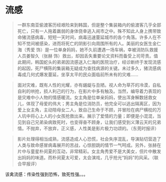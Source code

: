 # 流感
> 一群东南亚偷渡客历经艰险来到韩国，但是整个集装箱内的偷渡客几乎全部死亡，只有一人拖着羸弱的身体侥幸逃入闹市之中。殊不知此人身上携带致命猪流感病毒，短短一天时间，病毒迅速蔓延城市的各个角落。许多人在不知不觉间被感染，进而将死亡的阴影引向周围所有的人。美丽的女医生金仁海（秀爱 饰）是一位单身妈妈，她不久前遭遇一场车祸，幸被消防队救援人员姜智久（张赫 饰）救出，却因丢失重要论文资料而备受上司苛责。值此期间，韩国蛇头的弟弟因流感送入仁海的医院治疗，经诊断终于发现流感的起因，死尸横陈的集装箱无疑成为查找病源的关键。未过多久，猪流感病毒成几何式爆发蔓延，坐享太平的民众面临前所未有的灾难……

> 面对灾难，既有人性的光耀，亦有龌龊与丑陋。视人命为草芥的冷漠，自私自利的哄抢，损人利己的行为，在影片中多有触及。当然，编导着力表现的是灾难中小人物的情感暖流。女主角是位单亲妈妈，使出浑身解数拯救女儿，体现了母爱的伟大；男主角是位消防员，他完全可以逃出隔离区，因为爱上女主角，主动陪母女二人，致自己生命于不顾，并冒险在病尸横枕的万人坑中将心上人的小女孩抢救出来。展示了爱情的力量；即便是小混混，当见到自己兄弟染病致死时，也变得奋不顾身，让我们感受到义薄云天的兄弟情。不抛弃，不放弃，正义感，人性美是影片极力功颂的。（东莞时报评）

> 影片处理得相当成熟，流感造成人心恐慌，社会失序混乱，导演贴切营造了人类与致命感冒病毒展开的苦战，心惊胆跳的情节一气呵成。另外，张赫在片中与童星朴闵夏的互动，非常精彩。女主角秀爱不是大美女，但片中散发出妈妈的味道。而朴闵夏太可爱，太会演戏，几乎抢光“妈妈”的风采。（联合早报评）

该禽流感：传染性强到恐怖，致死性强。。。